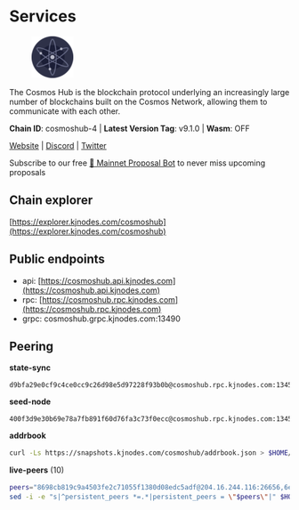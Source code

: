 # Services

<figure><img src="https://raw.githubusercontent.com/kj89/cosmos-images/main/logos/cosmoshub.png" alt=""><figcaption></figcaption></figure>

The Cosmos Hub is the blockchain protocol underlying an  increasingly large number of blockchains built on the  Cosmos Network, allowing them to communicate with each other.

**Chain ID**: cosmoshub-4 | **Latest Version Tag**: v9.1.0 | **Wasm**: OFF

[Website](https://hub.cosmos.network) | [Discord](https://discord.gg/cosmosnetwork) | [Twitter](https://twitter.com/cosmoshub)



Subscribe to our free [🤖 Mainnet Proposal Bot](https://t.me/kjnodes_proposal_bot) to never miss upcoming proposals


## Chain explorer
[https://explorer.kjnodes.com/cosmoshub](https://explorer.kjnodes.com/cosmoshub)

## Public endpoints

* api: [https://cosmoshub.api.kjnodes.com](https://cosmoshub.api.kjnodes.com)
* rpc: [https://cosmoshub.rpc.kjnodes.com](https://cosmoshub.rpc.kjnodes.com)
* grpc: cosmoshub.grpc.kjnodes.com:13490

## Peering

**state-sync**

```text
d9bfa29e0cf9c4ce0cc9c26d98e5d97228f93b0b@cosmoshub.rpc.kjnodes.com:13456
```

**seed-node**

```text
400f3d9e30b69e78a7fb891f60d76fa3c73f0ecc@cosmoshub.rpc.kjnodes.com:13459
```

**addrbook**
```bash
curl -Ls https://snapshots.kjnodes.com/cosmoshub/addrbook.json > $HOME/.gaia/config/addrbook.json
```

**live-peers** (10)
```bash
peers="8698cb819c9a4503fe2c71055f1380d08edc5adf@204.16.244.116:26656,6ecca845883e9273062ee515d2657080e6539d9e@65.109.32.148:26726,81062b9a8807a1229543b84bae2898c50a1b1dfc@52.211.169.132:26656,322efd4fdc72a189a2fc8b2b597927831df2bbed@128.0.51.9:26656,4ebf074e8b4a24438bd0bd503b62b4728dfb8eae@35.212.101.35:26656,53b3651680ec3482d736808cbb3035940107f8ab@82.100.58.119:26656,d9dbd30f7e9ae99dc05645f48f4637c2f4a14645@34.107.9.71:26656,ca5011c44fd74d95e7fca487c69e301df195750c@65.108.122.246:26726,64a0909aa38311baaba615c6299a4ca9d27fd7ef@44.209.21.229:26656,d9bfa29e0cf9c4ce0cc9c26d98e5d97228f93b0b@65.109.88.38:13456"
sed -i -e "s|^persistent_peers *=.*|persistent_peers = \"$peers\"|" $HOME/.gaia/config/config.toml
```
